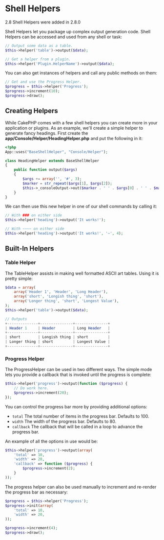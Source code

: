 # Shell Helpers

<div class="versionadded">

2.8
Shell Helpers were added in 2.8.0

</div>

Shell Helpers let you package up complex output generation code. Shell
Helpers can be accessed and used from any shell or task:

``` php
// Output some data as a table.
$this->helper('table')->output($data);

// Get a helper from a plugin.
$this->helper('Plugin.HelperName')->output($data);
```

You can also get instances of helpers and call any public methods on them:

``` php
// Get and use the Progress Helper.
$progress = $this->helper('Progress');
$progress->increment(10);
$progress->draw();
```

## Creating Helpers

While CakePHP comes with a few shell helpers you can create more in your
application or plugins. As an example, we'll create a simple helper to generate
fancy headings. First create the **app/Console/Helper/HeadingHelper.php** and put
the following in it:

``` php
<?php
App::uses("BaseShellHelper", "Console/Helper");

class HeadingHelper extends BaseShellHelper
{
    public function output($args)
    {
        $args += array('', '#', 3);
        $marker = str_repeat($args[1], $args[2]);
        $this->_consoleOutput->out($marker . ' ' . $args[0] . ' ' . $marker);
    }
}
```

We can then use this new helper in one of our shell commands by calling it:

``` php
// With ### on either side
$this->helper('heading')->output('It works!');

// With ~~~~ on either side
$this->helper('heading')->output('It works!', '~', 4);
```

## Built-In Helpers

### Table Helper

The TableHelper assists in making well formatted ASCII art tables. Using it is
pretty simple:

``` php
$data = array(
    array('Header 1', 'Header', 'Long Header'),
    array('short', 'Longish thing', 'short'),
    array('Longer thing', 'short', 'Longest Value'),
);
$this->helper('table')->output($data);

// Outputs
+--------------+---------------+---------------+
| Header 1     | Header        | Long Header   |
+--------------+---------------+---------------+
| short        | Longish thing | short         |
| Longer thing | short         | Longest Value |
+--------------+---------------+---------------+
```

### Progress Helper

The ProgressHelper can be used in two different ways. The simple mode lets you
provide a callback that is invoked until the progress is complete:

``` php
$this->helper('progress')->output(function ($progress) {
    // Do work here.
    $progress->increment(20);
});
```

You can control the progress bar more by providing additional options:

- `total` The total number of items in the progress bar. Defaults
  to 100.
- `width` The width of the progress bar. Defaults to 80.
- `callback` The callback that will be called in a loop to advance the
  progress bar.

An example of all the options in use would be:

``` php
$this->helper('progress')->output(array(
    'total' => 10,
    'width' => 20,
    'callback' => function ($progress) {
        $progress->increment(2);
    }
));
```

The progress helper can also be used manually to increment and re-render the
progress bar as necessary:

``` php
$progress = $this->helper('Progress');
$progress->init(array(
    'total' => 10,
    'width' => 20,
));

$progress->increment(4);
$progress->draw();
```
